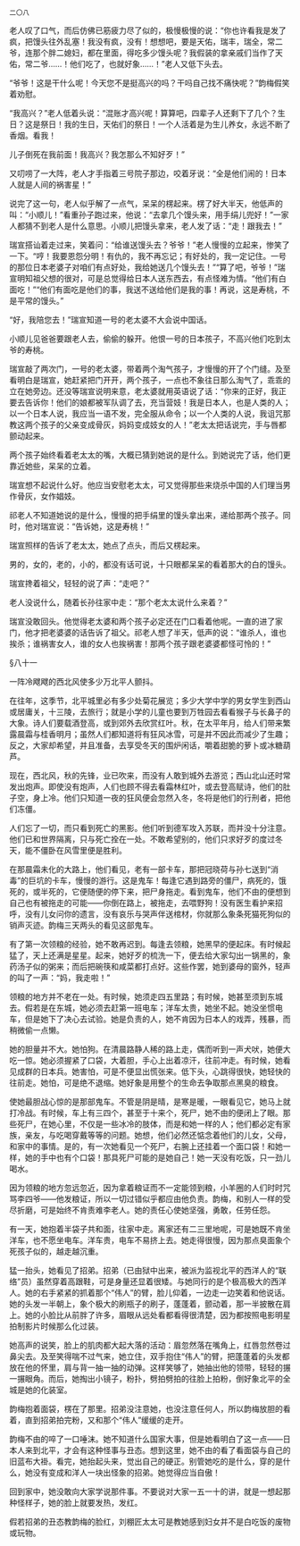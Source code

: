     二〇八 

   老人叹了口气，而后仿佛已筋疲力尽了似的，极慢极慢的说：“你也许看我是发了疯，把馒头往外乱塞！我没有疯，没有！想想吧，要是天佑，瑞丰，瑞全，常二爷，连那个胖二媳妇，都在里面，得吃多少馒头呢？我假装的拿亲戚们当作了天佑，常二爷……！他们吃了，也就好象……！”老人又低下头去。

   “爷爷！这是干什么呢！今天您不是挺高兴的吗？干吗自己找不痛快呢？”韵梅假笑着劝慰。

   “我高兴？”老人低着头说：“混账才高兴呢！算算吧，四辈子人还剩下了几个？生日？这是祭日！我的生日，天佑们的祭日！一个人活着是为生儿养女，永远不断了香烟。看我！

   儿子倒死在我前面！我高兴？我怎那么不知好歹！”

   又叨唠了一大阵，老人才手指着三号院子那边，咬着牙说：“全是他们闹的！日本人就是人间的祸害星！”

   说完了这一句，老人似乎解了一点气，呆呆的楞起来。楞了好大半天，他低声的叫：“小顺儿！”看重孙子跑过来，他说：“去拿几个馒头来，用手绢儿兜好！”一家人都猜不到老人是什么意思。小顺儿把馒头拿来，老人发了话：“走！跟我去！”

   瑞宣搭讪着走过来，笑着问：“给谁送馒头去？爷爷！”老人慢慢的立起来，惨笑了一下。“哼！我要恩怨分明！有仇的，我不再忘记；有好处的，我一定记住。一号的那位日本老婆子对咱们有点好处，我给她送几个馒头去！”“算了吧，爷爷！”瑞宣明知祖父想的很对，可是总觉得给日本人送东西去，有点怪难为情。“他们有白面吃！”“他们有面吃是他们的事，我送不送给他们是我的事！再说，这是寿桃，不是平常的馒头。”

   “好，我陪您去！”瑞宣知道一号的老太婆不大会说中国话。

   小顺儿见爸爸要跟老人去，偷偷的躲开。他恨一号的日本孩子，不高兴他们吃到太爷的寿桃。

   瑞宣敲了两次门，一号的老太婆，带着两个淘气孩子，才慢慢的开了个门缝。及至看明白是瑞宣，她赶紧把门开开，两个孩子，一点也不象往日那么淘气了，乖乖的立在她旁边。还没等瑞宣说明来意，老太婆就用英语说了话：“你来的正好，我正要去告诉你！他们的娘都被军队调了去，充当营妓！我是日本人，也是人类的人；以一个日本人说，我应当一语不发，完全服从命令；以一个人类的人说，我诅咒那教这两个孩子的父亲变成骨灰，妈妈变成妓女的人！”老太太把话说完，手与唇都颤动起来。

   两个孩子始终看着老太太的嘴，大概已猜到她说的是什么。到她说完了话，他们更靠近她些，呆呆的立着。

   瑞宣想不起说什么好。他应当安慰老太太，可又觉得那些来烧杀中国的人们理当男作骨灰，女作娼妓。

   祁老人不知道她说的是什么，慢慢的把手绢里的馒头拿出来，递给那两个孩子。同时，他对瑞宣说：“告诉她，这是寿桃！”

   瑞宣照样的告诉了老太太，她点了点头，而后又楞起来。

   男的，女的，老的，小的，都没有话可说，十只眼都呆呆的看着那大的白的馒头。

   瑞宣搀着祖父，轻轻的说了声：“走吧？”

   老人没说什么，随着长孙往家中走：“那个老太太说什么来着？”

   瑞宣没敢回头。他觉得老太婆和两个孩子必定还在门口看着他呢。一直的进了家门，他才把老婆婆的话告诉了祖父。祁老人想了半天，低声的说：“谁杀人，谁也挨杀；谁祸害女人，谁的女人也挨祸害！那两个孩子跟老婆婆都怪可怜的！”

   §八十一

   一阵冷飕飕的西北风使多少万北平人颤抖。

   在往年，这季节，北平城里必有多少处菊花展览；多少大学中学的男女学生到西山或居庸关，十三陵，去旅行；就是小学的儿童也要到万牲园去看看猴子与长鼻子的大象。诗人们要载酒登高，或到郊外去欣赏红叶。秋，在太平年月，给人们带来繁露晨霜与桂香明月；虽然人们都知道将有狂风冰雪，可是并不因此而减少了生趣；反之，大家却希望，并且准备，去享受冬天的围炉闲话，嚼着甜脆的萝卜或冰糖葫芦。

   现在，西北风，秋的先锋，业已吹来，而没有人敢到城外去游览；西山北山还时常发出炮声。即使没有炮声，人们也顾不得去看霜林红叶，或去登高赋诗，他们的肚子空，身上冷。他们只知道一夜的狂风便会忽然入冬，冬将是他们的行刑者，把他们冻僵。

   人们忘了一切，而只看到死亡的黑影。他们听到德军攻入苏联，而并没十分注意。他们已和世界隔离，只与死亡拴在一处。不敢希望别的，他们只求好歹的度过冬天，能不僵卧在风雪里便是胜利。

   在那晨霜未化的大路上，他们看见，老有一部卡车，那把冠晓荷与孙七送到“消毒”的巨坑的卡车，慢慢的游行。这是鬼车！每逢它遇到路旁的僵尸，病死的，饿死的，或半死的，它便随便的停下来，把尸身拖走。看到鬼车，他们不由的便想到自己也有被拖走的可能——你倒在路上，被拖走，去喂野狗！没有医生看护来招呼，没有儿女问你的遗言，没有哀乐与哭声伴送棺材，你就那么象条死猫死狗似的销声灭迹。韵梅三天两头的看见这部鬼车。

   有了第一次领粮的经验，她不敢再迟到。每逢去领粮，她黑早的便起床。有时候起猛了，天上还满是星星。起来，她好歹的梳洗一下，便去给大家勾出一锅黑的，象药汤子似的粥来；而后把碗筷和咸菜都打点好。这些作罢，她到婆母的窗外，轻声的叫了一声：“妈，我走啦！”

   领粮的地方并不老在一处。有时候，她须走四五里路；有时候，她甚至须到东城去。假若是在东城，她必须去赶第一班电车；洋车太贵，她坐不起。她没坐惯电车，但是她下了决心去试验。她是负责的人，她不肯因为日本人的戏弄，残暴，而稍微偷一点懒。

   她的胆量并不大。她怕狗。在清晨路静人稀的路上走，偶而听到一声犬吠，她便大吃一惊。她必须握紧了口袋，大着胆，手心上出着凉汗，往前冲走。有时候，她看见成群的日本兵。她害怕，可是不便显出慌张来。低下头，心跳得很快，她轻快的往前走。她怕，可是绝不退缩。她好象是用整个的生命去争取那点黑臭的粮食。

   使她最胆战心惊的是那部鬼车。不管是阴是晴，是寒是暖，一眼看见它，她马上就打冷战。有时候，车上有三四个，甚至于十来个，死尸，她不由的便闭上了眼。那些死尸，在她心里，不仅是一些冰冷的肢体，而是和她一样的人；他们都必定有家族，亲友，与吃喝穿戴等等的问题。她想，他们必然还惦念着他们的儿女，父母，和家中的事情。是的，有一次她看见一个死尸，右腕上还挂着一个面口袋！和她一样，她的手中也有个口袋！那具死尸可能的是她自己！她一天没有吃饭，只一劲儿喝水。

   因为领粮的地方忽远忽近，因为拿着粮证而不一定能领到粮，小羊圈的人们时时咒骂李四爷——他发粮证，所以一切过错似乎都应由他负责。韵梅，和别人一样的受尽折磨，可是始终不肯责难李老人。她的责任心使她坚强，勇敢，任劳任怨。

   有一天，她抱着半袋子共和面，往家中走。离家还有二三里地呢，可是她既不肯坐洋车，也不愿坐电车。洋车贵，电车不易挤上去。她走得很慢，因为那点臭面象个死孩子似的，越走越沉重。

   猛一抬头，她看见了招弟。招弟（已由狱中出来，被派为监视北平的西洋人的“联络”员）虽然穿着高跟鞋，可是身量还显着很矮。与她同行的是个极高极大的西洋人。她的右手紧紧的抓着那个“伟人”的臂，脸儿仰着，一边走一边笑着和他说话。她的头发一半朝上，象个极大的刷瓶子的刷子，蓬蓬着，颤动着，那一半披散在肩上。她的小脸比从前胖了许多，眉眼从远处看都看得很清楚，因为都按照电影明星拍制影片时候那么化过装。

   她高声的说笑，脸上的肌肉都大起大落的活动：眉忽然落在嘴角上，红唇忽然卷过鼻尖去。及至笑得喘不过气来，她立住，双手抱住“伟人”的臂，把蓬蓬着的头发都放在他的怀里，肩与背一抽一抽的动弹。这样笑够了，她抽出他的领带，轻轻的搌一搌眼角。而后，她掏出小镜子，粉扑，劈拍劈拍的往脸上拍粉，倒好象北平的全城是她的化装室。

   韵梅抱着面袋，楞在了那里。招弟没注意她，也没注意任何人，所以韵梅放胆的看着，直到招弟拍完粉，又和那个“伟人”缓缓的走开。

   韵梅不由的啐了一口唾沫。她不知道什么国家大事，但是她看明白了这一点——日本人来到北平，才会有这种怪事与丑态。想到这里，她不由的看了看面袋与自己的旧蓝布大褂。看完，她抬起头来，觉出自己的硬正。别管她吃的是什么，穿的是什么，她没有变成和洋人一块出怪象的招弟。她觉得应当自傲！

   回到家中，她没敢向大家学说那件事。不要说对大家一五一十的讲，就是一想起那种怪样子，她的脸上就要发热，发红。

   假若招弟的丑态教韵梅的脸红，刘棚匠太太可是教她感到妇女并不是白吃饭的废物或玩物。

